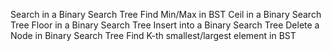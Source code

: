 Search in a Binary Search Tree
Find Min/Max in BST
Ceil in a Binary Search Tree
Floor in a Binary Search Tree
Insert into a Binary Search Tree 
Delete a Node in Binary Search Tree
Find K-th smallest/largest element in BST
